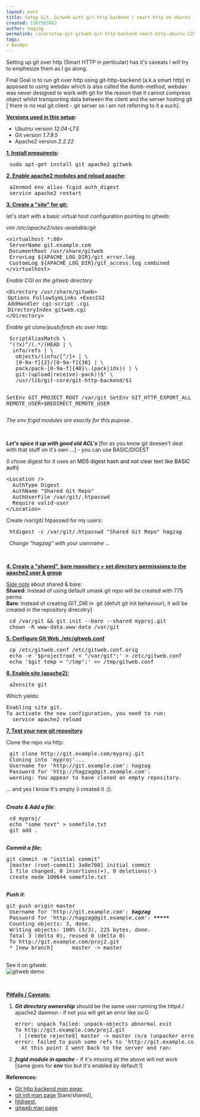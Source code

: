```yaml
---
layout: post
title: Setup Git, Gitweb with git-http-backend / smart http on ubuntu 12.04
created: 1367563862
author: hagzag
permalink: /alm/setup-git-gitweb-git-http-backend-smart-http-ubuntu-1204
tags:
- DevOps
---
```

<p>Setting up git over http (Smart HTTP in perticular) has it&#39;s caveats I will try to emphesize them as I go along.</p>
<p>Final Goal is to run git over http using git-http-backend (a.k.a smart http) in apposed to using webdav which is also called the dumb-method, webdav was never designed to work with git for the reason that it cannot compress object whilst transporting data between the client and the server hosting git [ there is no real git client - git server so i am not referring to it a such].</p>
<p><strong><u>Versions used in this setup</u>:</strong></p>
<ul>
	<li>
		Ubutnu version <em>12.04-LTS</em></li>
	<li>
		Git version <em>1.7.9.5</em></li>
	<li>
		Apache2 version <em>2.2.22</em></li>
</ul>
<p><strong><u>1. Install prequirests</u>:</strong></p>
<pre>
 sudo apt-get install git apache2 gitweb
</pre>
<p><strong><u>2. Enable apache2 modules and reload apache</u>:</strong></p>
<pre>
 a2enmod env alias fcgid auth_digest
 service apache2 restart
</pre>
<p><u><strong>3. Create a &quot;site&quot; for git:</strong></u></p>
<p>let&#39;s start with a basic virtual host configuration pointing to gitweb:</p>
<p><em>vim /etc/apache2/sites-available/git</em></p>
<pre>
&lt;virtualhost *:80&gt;
 ServerName git.example.com
<span style="font-family: Arial, Verdana, sans-serif;">  </span>DocumentRoot /usr/share/gitweb
 ErrorLog ${APACHE_LOG_DIR}/git_error.log
 CustomLog ${APACHE_LOG_DIR}/git_access.log combined
&lt;/virtualhost&gt;
</pre>
<p><em>Enable CGI on the gitweb directory</em></p>
<pre>
&lt;Directory /usr/share/gitweb&gt;
<span style="font-family: Arial, Verdana, sans-serif;"> </span>Options FollowSymLinks +ExecCGI
<span style="font-family: Arial, Verdana, sans-serif;"> </span>AddHandler cgi-script .cgi
<span style="font-family: Arial, Verdana, sans-serif;"> </span>DirectoryIndex gitweb.cgi
&lt;/Directory&gt;
</pre>
<p><em>Enable git clone/push/fetch etc over http</em>:</p>
<pre>
 ScriptAliasMatch \
 &quot;(?x)^/(.*/(HEAD | \
  info/refs | \
   objects/(info/[^/]+ | \
   [0-9a-f]{2}/[0-9a-f]{38} | \
   pack/pack-[0-9a-f]{40}\.(pack|idx)) | \
   git-(upload|receive)-pack))$&quot; \
   /usr/lib/git-core/git-http-backend/$1

  SetEnv GIT_PROJECT_ROOT /var/git
  SetEnv GIT_HTTP_EXPORT_ALL
  SetEnv REMOTE_USER=$REDIRECT_REMOTE_USER
</pre>
<p><em>The env fcgid modules are exactly for this pupose.</em></p>
<p>&nbsp;</p>
<p><em><strong>Let&#39;s spice it up with good old ACL&#39;s</strong></em> [for as you know git doesen&#39;t deal with that stuff on it&#39;s own ...] - you can use BASIC/DIGEST</p>
<p>(I chose digest for it uses an&nbsp;<span style="color: rgb(0, 0, 0);">MD5 digest hash and not clear text like BASIC auth)</span></p>
<pre>
&lt;Location /&gt;
  AuthType Digest
  AuthName &quot;Shared Git Repo&quot;
  AuthUserFile /var/git/.htpasswd
  Require valid-user
&lt;/Location&gt;
</pre>
<p>Create /var/git/.htpasswd for my users:</p>
<pre>
 htdigest -c /var/git/.htpasswd &quot;Shared Git Repo&quot; hagzag</pre>
<p><em>&nbsp; Change &quot;hagzag&quot; with your username ...</em></p>
<p>&nbsp;</p>
<p><u><strong>4. Create a &quot;shared&quot;, bare repository + set directory permissions to the apache2 user &amp; group</strong></u></p>
<p class="rteindent1"><u>Side note</u>&nbsp;about shared &amp; bare:<br />
	<strong>Shared</strong>: Instead of using default umask git repo will be created with 775 perms<br />
	<strong>Bare</strong>: instead of creating GIT_DIR in .git (defult git init behaviour), it will be created in the repository direcotry]</p>
<pre>
 cd /var/git &amp;&amp; git init --bare --shared myproj.git
 chown -R www-data.www-data /var/git
</pre>
<p><strong><u>5. Configure Git Web, /etc/gitweb.conf</u></strong></p>
<pre>
 cp /etc/gitweb.conf /etc/gitweb.conf.orig
 echo -e &#39;$projectroot = &quot;/var/git&quot;;&#39; &gt; /etc/gitweb.conf
 echo &#39;$git_temp = &quot;/tmp&quot;;&#39; &gt;&gt; /tmp/gitweb.conf
</pre>
<p><u><strong>6. Enable site (apache2):</strong></u></p>
<pre>
 a2ensite git</pre>
<p>Which yields:</p>
<pre>
Enabling site git.
To activate the new configuration, you need to run:
  service apache2 reload
</pre>
<p><u><strong>7. Test your new git repository</strong></u></p>
<p>Clone the repo via http:</p>
<pre>
 git clone http://git.example.com/myproj.git
 Cloning into &#39;myproj&#39;...
 Username for &#39;http://git.example.com&#39;: hagzag
 Password for &#39;http://hagzag@git.example.com&#39;: 
 warning: You appear to have cloned an empty repository.</pre>
<p>... and yes I know it&#39;s empty (i created it :)).</p>
<p><br />
	<em><strong>Create &amp; Add a file</strong></em>:</p>
<pre>
 cd myproj/
 echo &quot;some text&quot; &gt; somefile.txt
 git add .

</pre>
<p><em><strong>Commit a file:</strong></em></p>
<pre>
git commit -m &quot;initial commit&quot;
 [master (root-commit) 3a0e708] initial commit
 1 file changed, 0 insertions(+), 0 deletions(-)
 create mode 100644 somefile.txt

</pre>
<p><em><strong>Push it</strong></em>:</p>
<pre>
git push origin master
 Username for &#39;http://git.example.com&#39;: <em><strong>hagzag</strong></em>
 Password for &#39;http://hagzag@git.example.com&#39;: <em><strong>*****</strong></em>
 Counting objects: 3, done.
 Writing objects: 100% (3/3), 225 bytes, done.
 Total 3 (delta 0), reused 0 (delta 0)
 To http://git.example.com/proj2.git
 * [new branch]      master -&gt; master

</pre>
<p>See it on gitweb:<br />
	<img a="" alt="gitweb demo" src="/files/u1/gitweb-hagzag.png" /></p>
<p>&nbsp;</p>
<p><u><strong>Pitfalls / Caveats:</strong></u></p>
<ol>
	<li>
		<em><strong>Git directory ownership</strong></em> should be the same user running the httpd / apache2 daemon - if not you will get an error like so:G<br />
		<pre>
error: unpack failed: unpack-objects abnormal exit
To http://git.example.com/proj2.git
 ! [remote rejected] master -&gt; master (n/a (unpacker error))
error: failed to push some refs to &#39;http://git.example.com/proj2.git&#39;
  At this point I went back to the server and ran:           </pre>
	</li>
	<li>
		<em><strong>fcgid module in apache</strong></em> - if it&#39;s missing all the above will not work [same goes for <em><strong>env</strong></em> too but it&#39;s enabled by default !]</li>
</ol>
<p><strong>References:</strong></p>
<ul>
	<li>
		<a href="https://www.kernel.org/pub/software/scm/git/docs/git-http-backend.html">Git http backend <em>man page</em></a>,</li>
	<li>
		<a href="https://www.kernel.org/pub/software/scm/git/docs/git-init.html">git init man page</a> [bare/shared],</li>
	<li>
		<a href="http://httpd.apache.org/docs/2.2/programs/htdigest.html">htdigest</a>,</li>
	<li>
		<a href="https://www.kernel.org/pub/software/scm/git/docs/gitweb.html">gitweb man page</a></li>
</ul>
